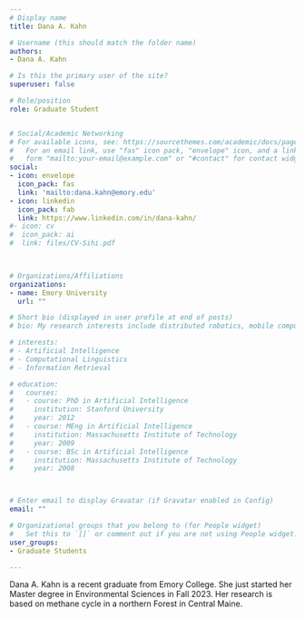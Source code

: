```yaml
---
# Display name
title: Dana A. Kahn

# Username (this should match the folder name)
authors:
- Dana A. Kahn

# Is this the primary user of the site?
superuser: false

# Role/position
role: Graduate Student


# Social/Academic Networking
# For available icons, see: https://sourcethemes.com/academic/docs/page-builder/#icons
#   For an email link, use "fas" icon pack, "envelope" icon, and a link in the
#   form "mailto:your-email@example.com" or "#contact" for contact widget.
social:
- icon: envelope
  icon_pack: fas
  link: 'mailto:dana.kahn@emory.edu'
- icon: linkedin
  icon_pack: fab
  link: https://www.linkedin.com/in/dana-kahn/
#- icon: cv 
#  icon_pack: ai
#  link: files/CV-Sihi.pdf

  

# Organizations/Affiliations
organizations:
- name: Emory University
  url: ""

# Short bio (displayed in user profile at end of posts)
# bio: My research interests include distributed robotics, mobile computing and programmable matter.

# interests:
# - Artificial Intelligence
# - Computational Linguistics
# - Information Retrieval

# education:
#   courses:
#   - course: PhD in Artificial Intelligence
#     institution: Stanford University
#     year: 2012
#   - course: MEng in Artificial Intelligence
#     institution: Massachusetts Institute of Technology
#     year: 2009
#   - course: BSc in Artificial Intelligence
#     institution: Massachusetts Institute of Technology
#     year: 2008



# Enter email to display Gravatar (if Gravatar enabled in Config)
email: ""

# Organizational groups that you belong to (for People widget)
#   Set this to `[]` or comment out if you are not using People widget.
user_groups:
- Graduate Students

---
```


Dana A. Kahn is a recent graduate from Emory College. She just started her Master degree in Environmental Sciences in Fall 2023. Her research is based on methane cycle in a northern Forest in Central Maine. 

